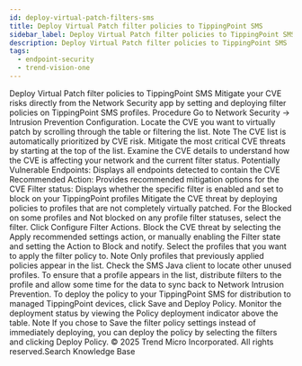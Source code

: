 ```yaml
---
id: deploy-virtual-patch-filters-sms
title: Deploy Virtual Patch filter policies to TippingPoint SMS
sidebar_label: Deploy Virtual Patch filter policies to TippingPoint SMS
description: Deploy Virtual Patch filter policies to TippingPoint SMS
tags:
  - endpoint-security
  - trend-vision-one
---
```


 Deploy Virtual Patch filter policies to TippingPoint SMS Mitigate your CVE risks directly from the Network Security app by setting and deploying filter policies on TippingPoint SMS profiles. Procedure Go to Network Security → Intrusion Prevention Configuration. Locate the CVE you want to virtually patch by scrolling through the table or filtering the list. Note The CVE list is automatically prioritized by CVE risk. Mitigate the most critical CVE threats by starting at the top of the list. Examine the CVE details to understand how the CVE is affecting your network and the current filter status. Potentially Vulnerable Endpoints: Displays all endpoints detected to contain the CVE Recommended Action: Provides recommended mitigation options for the CVE Filter status: Displays whether the specific filter is enabled and set to block on your TippingPoint profiles Mitigate the CVE threat by deploying policies to profiles that are not completely virtually patched. For the Blocked on some profiles and Not blocked on any profile filter statuses, select the filter. Click Configure Filter Actions. Block the CVE threat by selecting the Apply recommended settings action, or manually enabling the Filter state and setting the Action to Block and notify. Select the profiles that you want to apply the filter policy to. Note Only profiles that previously applied policies appear in the list. Check the SMS Java client to locate other unused profiles. To ensure that a profile appears in the list, distribute filters to the profile and allow some time for the data to sync back to Network Intrusion Prevention. To deploy the policy to your TippingPoint SMS for distribution to managed TippingPoint devices, click Save and Deploy Policy. Monitor the deployment status by viewing the Policy deployment indicator above the table. Note If you chose to Save the filter policy settings instead of immediately deploying, you can deploy the policy by selecting the filters and clicking Deploy Policy. © 2025 Trend Micro Incorporated. All rights reserved.Search Knowledge Base